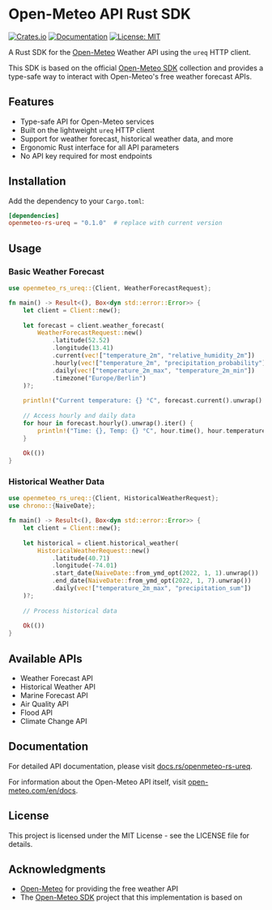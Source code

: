 # Open-Meteo API Rust SDK

[![Crates.io](https://img.shields.io/crates/v/openmeteo-rs-ureq.svg)](https://crates.io/crates/openmeteo-rs-ureq)
[![Documentation](https://docs.rs/openmeteo-rs-ureq/badge.svg)](https://docs.rs/openmeteo-rs-ureq)
[![License: MIT](https://img.shields.io/badge/License-MIT-yellow.svg)](https://opensource.org/licenses/MIT)

A Rust SDK for the [Open-Meteo](https://open-meteo.com/) Weather API using the `ureq` HTTP client.

This SDK is based on the official [Open-Meteo SDK](https://github.com/open-meteo/sdk) collection and provides a type-safe way to interact with Open-Meteo's free weather forecast APIs.

## Features

- Type-safe API for Open-Meteo services
- Built on the lightweight `ureq` HTTP client
- Support for weather forecast, historical weather data, and more
- Ergonomic Rust interface for all API parameters
- No API key required for most endpoints

## Installation

Add the dependency to your `Cargo.toml`:

```toml
[dependencies]
openmeteo-rs-ureq = "0.1.0"  # replace with current version
```

## Usage

### Basic Weather Forecast

```rust
use openmeteo_rs_ureq::{Client, WeatherForecastRequest};

fn main() -> Result<(), Box<dyn std::error::Error>> {
    let client = Client::new();
    
    let forecast = client.weather_forecast(
        WeatherForecastRequest::new()
            .latitude(52.52)
            .longitude(13.41)
            .current(vec!["temperature_2m", "relative_humidity_2m"])
            .hourly(vec!["temperature_2m", "precipitation_probability"])
            .daily(vec!["temperature_2m_max", "temperature_2m_min"])
            .timezone("Europe/Berlin")
    )?;
    
    println!("Current temperature: {} °C", forecast.current().unwrap().temperature_2m().unwrap());
    
    // Access hourly and daily data
    for hour in forecast.hourly().unwrap().iter() {
        println!("Time: {}, Temp: {} °C", hour.time(), hour.temperature_2m().unwrap());
    }
    
    Ok(())
}
```

### Historical Weather Data

```rust
use openmeteo_rs_ureq::{Client, HistoricalWeatherRequest};
use chrono::{NaiveDate};

fn main() -> Result<(), Box<dyn std::error::Error>> {
    let client = Client::new();
    
    let historical = client.historical_weather(
        HistoricalWeatherRequest::new()
            .latitude(40.71)
            .longitude(-74.01)
            .start_date(NaiveDate::from_ymd_opt(2022, 1, 1).unwrap())
            .end_date(NaiveDate::from_ymd_opt(2022, 1, 7).unwrap())
            .daily(vec!["temperature_2m_max", "precipitation_sum"])
    )?;
    
    // Process historical data
    
    Ok(())
}
```

## Available APIs

- Weather Forecast API
- Historical Weather API
- Marine Forecast API
- Air Quality API
- Flood API
- Climate Change API

## Documentation

For detailed API documentation, please visit [docs.rs/openmeteo-rs-ureq](https://docs.rs/openmeteo-rs-ureq).

For information about the Open-Meteo API itself, visit [open-meteo.com/en/docs](https://open-meteo.com/en/docs).

## License

This project is licensed under the MIT License - see the LICENSE file for details.

## Acknowledgments

- [Open-Meteo](https://open-meteo.com/) for providing the free weather API
- The [Open-Meteo SDK](https://github.com/open-meteo/sdk) project that this implementation is based on


